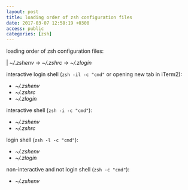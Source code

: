 ```yaml
---
layout: post
title: loading order of zsh configuration files
date: 2017-03-07 12:58:19 +0300
access: public
categories: [zsh]
---
```


loading order of zsh configuration files:

| _~/.zshenv_ -> _~/.zshrc_ -> _~/.zlogin_

interactive login shell (`zsh -il -c "cmd"` or opening new tab in iTerm2):

- _~/.zshenv_
- _~/.zshrc_
- _~/.zlogin_

interactive shell (`zsh -i -c "cmd"`):

- _~/.zshenv_
- _~/.zshrc_

login shell (`zsh -l -c "cmd"`):

- _~/.zshenv_
- _~/.zlogin_

non-interactive and not login shell (`zsh -c "cmd"`):

- _~/.zshenv_
